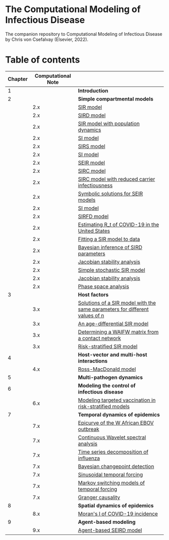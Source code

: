 # The Computational Modeling of Infectious Disease

The companion repository to Computational Modeling of Infectious Disease by Chris von Csefalvay (Elsevier, 2022).


# Table of contents

| Chapter | Computational Note | |
|---	|---	|--------------------------------------------	| 
| 1 	|   	| **Introduction**                               	|     |
| 2 	|   	| **Simple compartmental models**                	|     |
|     | 2.x |  [SIR model](https://github.com/chrisvoncsefalvay/computational-infectious-disease/blob/main/ch02/simple_sir_models/simple_sir_models.ipynb)  |
|     | 2.x |  [SIRD model](https://github.com/chrisvoncsefalvay/computational-infectious-disease/blob/main/ch02/simple_sir_models/simple_sir_models.ipynb)  |
|     | 2.x |  [SIR model with population dynamics](https://github.com/chrisvoncsefalvay/computational-infectious-disease/blob/main/ch02/simple_sir_models/simple_sir_models.ipynb)  |
|     | 2.x |  [SI model](https://github.com/chrisvoncsefalvay/computational-infectious-disease/blob/main/ch02/simple_sir_models/simple_sir_models.ipynb)  |
|     | 2.x |  [SIRS model](https://github.com/chrisvoncsefalvay/computational-infectious-disease/blob/main/ch02/simple_sir_models/simple_sir_models.ipynb)  |
|     | 2.x |  [SI model](https://github.com/chrisvoncsefalvay/computational-infectious-disease/blob/main/ch02/simple_sir_models/simple_sir_models.ipynb)  |
|     | 2.x |  [SEIR model](https://github.com/chrisvoncsefalvay/computational-infectious-disease/blob/main/ch02/simple_sir_models/simple_sir_models.ipynb)  |
|     | 2.x |  [SIRC model](https://github.com/chrisvoncsefalvay/computational-infectious-disease/blob/main/ch02/simple_sir_models/simple_sir_models.ipynb)  |
|     | 2.x |  [SIRC model with reduced carrier infectiousness](https://github.com/chrisvoncsefalvay/computational-infectious-disease/blob/main/ch02/simple_sir_models/simple_sir_models.ipynb)  |
|     | 2.x |  [Symbolic solutions for SEIR models](https://github.com/chrisvoncsefalvay/computational-infectious-disease/blob/main/ch02/simple_sir_models/simple_sir_models.ipynb)  |
|     | 2.x |  [SI model](https://github.com/chrisvoncsefalvay/computational-infectious-disease/blob/main/ch02/simple_sir_models/simple_sir_models.ipynb)  
|     | 2.x |  [SIRFD model](https://github.com/chrisvoncsefalvay/computational-infectious-disease/blob/main/ch02/sirfd/sirfd.ipynb) |
|     | 2.x |  [Estimating R_t of COVID-19 in the United States](https://github.com/chrisvoncsefalvay/computational-infectious-disease/blob/main/ch02/rt_estimation/Rt%20estimation.ipynb) |
|     | 2.x |  [Fitting a SIR model to data](https://github.com/chrisvoncsefalvay/computational-infectious-disease/blob/main/ch02/fitting_sir_to_data/SIR%20model%20fitting.ipynb) |
|     | 2.x |  [Bayesian inference of SIRD parameters](https://github.com/chrisvoncsefalvay/computational-infectious-disease/blob/main/ch02/bayesian_sird_parameter_estimation/Bayesian%20inference%20of%20SIRD%20parameters.ipynb) |
|     | 2.x |  [Jacobian stability analysis](https://github.com/chrisvoncsefalvay/computational-infectious-disease/blob/main/ch02/jacobian_stability_analysis/Jacobian%20stability%20analysis.ipynb) |
|     | 2.x |  [Simple stochastic SIR model](https://github.com/chrisvoncsefalvay/computational-infectious-disease/blob/main/ch02/stochastic_sir_model/Stochastic%20SIR.ipynb) |
|     | 2.x |  [Jacobian stability analysis](https://github.com/chrisvoncsefalvay/computational-infectious-disease/blob/main/ch02/jacobian_stability_analysis/Jacobian%20stability%20analysis.ipynb) |
|     | 2.x |  [Phase space analysis](https://github.com/chrisvoncsefalvay/computational-infectious-disease/blob/main/ch02/phase_space_stability/Phase%20space%20and%20stability.ipynb) |
| 3 	|   	| **Host factors**                               	|     |
|     | 3.x |  [Solutions of a SIR model with the same parameters for different values of n](https://github.com/chrisvoncsefalvay/computational-infectious-disease/blob/main/ch03/sir_different_ns/sir_different_ns.ipynb) |
|     | 3.x |  [An age-differential SIR model](https://github.com/chrisvoncsefalvay/computational-infectious-disease/blob/main/ch03/age_differential_sir/age-differential-sir.ipynb) |
|     | 3.x |  [Determining a WAIFW matrix from a contact network](https://github.com/chrisvoncsefalvay/computational-infectious-disease/blob/main/ch03/waifw_from_contact_network/waifw_from_contact_network.ipynb) |
|     | 3.x |  [Risk-stratified SIR model](https://github.com/chrisvoncsefalvay/computational-infectious-disease/blob/main/ch03/risk_stratified_sir/risk_stratified_sir.ipynb) |
| 4 	|   	| **Host-vector and multi-host interactions**    	|     |
|     | 4.x |  [Ross-MacDonald model](https://github.com/chrisvoncsefalvay/computational-infectious-disease/blob/main/ch04/ross_macdonald/ross-macdonald.ipynb) |
| 5 	|   	| **Multi-pathogen dynamics**                    	|     |
| 6 	|   	| **Modeling the control of infectious disease** 	|     |
|     | 6.x |  [Modeling targeted vaccination in risk-stratified models](https://github.com/chrisvoncsefalvay/computational-infectious-disease/blob/main/ch06/risk_targeted_vaccination/risk_targeted_vaccination.ipynb) |
| 7 	|   	| **Temporal dynamics of epidemics**             	|     |
|     | 7.x |  [Epicurve of the W African EBOV outbreak](https://github.com/chrisvoncsefalvay/computational-infectious-disease/blob/main/ch07/epicurve/EBOV%20W%20Africa%20epicurve.ipynb) |
|   	| 7.x |  [Continuous Wavelet spectral analysis](https://github.com/chrisvoncsefalvay/computational-infectious-disease/blob/main/ch07/cwt/Pertussis%20vs%20measles%20wavelet.ipynb)               	|
|     | 7.x |  [Time series decomposition of influenza](https://github.com/chrisvoncsefalvay/computational-infectious-disease/blob/main/ch07/time_series_decomposition/time_series_decomposition.ipynb) |
|     | 7.x  | [Bayesian changepoint detection](https://github.com/chrisvoncsefalvay/computational-infectious-disease/blob/main/ch07/bayesian_changepoint_detection/Bayesian%20changepoint%20detection.ipynb) |
|     | 7.x  | [Sinusoidal temporal forcing](https://github.com/chrisvoncsefalvay/computational-infectious-disease/blob/main/ch07/temporal_forcing/Sinusoidal%20temporal%20forcing.ipynb) |
|     | 7.x |  [Markov switching models of temporal forcing](https://github.com/chrisvoncsefalvay/computational-infectious-disease/blob/main/ch07/markov_switching/Temporal%20forcing%20and%20Markov%20switching.ipynb) |
|     | 7.x |  [Granger causality](https://github.com/chrisvoncsefalvay/computational-infectious-disease/blob/main/ch07/granger_causality/Granger%20causality.ipynb) |
| 8 	|   	| **Spatial dynamics of epidemics**              	|
|     | 8.x |  [Moran's I of COVID-19 incidence](https://github.com/chrisvoncsefalvay/computational-infectious-disease/blob/main/ch08/morans_i/Moran's%20I.ipynb)            |
| 9 	|   	| **Agent-based modeling**                       	|
|     | 9.x |  [Agent-based SEIRD model](https://github.com/chrisvoncsefalvay/computational-infectious-disease/blob/main/ch09/seird_abm/Agent-based%20SEIRD.ipynb)   |
